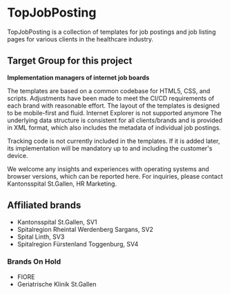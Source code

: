 # TopJobPosting
TopJobPosting is a collection of templates for job postings and job listing pages for various clients in the healthcare industry. 

## Target Group for this project
**Implementation managers of internet job boards**

The templates are based on a common codebase for HTML5, CSS, and scripts. Adjustments have been made to meet the CI/CD requirements of each brand with reasonable effort. The layout of the templates is designed to be mobile-first and fluid. Internet Explorer is not supported anymore
The underlying data structure is consistent for all clients/brands and is provided in XML format, which also includes the metadata of individual job postings.

Tracking code is not currently included in the templates. If it is added later, its implementation will be mandatory up to and including the customer's device.

We welcome any insights and experiences with operating systems and browser versions, which can be reported here.
For inquiries, please contact Kantonsspital St.Gallen, HR Marketing.

## Affiliated brands
- Kantonsspital St.Gallen, SV1
- Spitalregion Rheintal Werdenberg Sargans, SV2
- Spital Linth, SV3
- Spitalregion Fürstenland Toggenburg, SV4

### Brands On Hold
- FIORE
- Geriatrische Klinik St.Gallen
